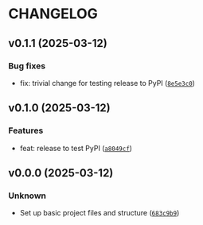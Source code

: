 
# CHANGELOG



## v0.1.1 (2025-03-12)


### Bug fixes

* fix: trivial change for testing release to PyPI ([`8e5e3c0`](https://github.com/clnsmth/geoenv/commit/8e5e3c09123051b86b90d348feaf5347a48bf7a2)) 

## v0.1.0 (2025-03-12)


### Features

* feat: release to test PyPI ([`a8049cf`](https://github.com/clnsmth/geoenv/commit/a8049cfbed69c769f6fb8697dbf191af8264db98)) 

## v0.0.0 (2025-03-12)


### Unknown

* Set up basic project files and structure ([`683c9b9`](https://github.com/clnsmth/geoenv/commit/683c9b9a6b3bbbf7021ed63852536e8caed93703))
